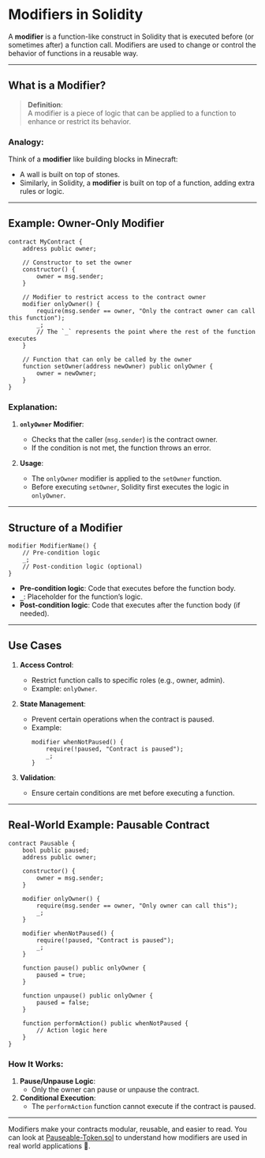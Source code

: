 # **Modifiers in Solidity**

A **modifier** is a function-like construct in Solidity that is executed before (or sometimes after) a function call. Modifiers are used to change or control the behavior of functions in a reusable way.

---

## **What is a Modifier?**

> **Definition**:  
> A modifier is a piece of logic that can be applied to a function to enhance or restrict its behavior.

### **Analogy**:

Think of a **modifier** like building blocks in Minecraft:

- A wall is built on top of stones.
- Similarly, in Solidity, a **modifier** is built on top of a function, adding extra rules or logic.

---

## **Example: Owner-Only Modifier**

```solidity
contract MyContract {
    address public owner;

    // Constructor to set the owner
    constructor() {
        owner = msg.sender;
    }

    // Modifier to restrict access to the contract owner
    modifier onlyOwner() {
        require(msg.sender == owner, "Only the contract owner can call this function");
        _;
        // The `_` represents the point where the rest of the function executes
    }

    // Function that can only be called by the owner
    function setOwner(address newOwner) public onlyOwner {
        owner = newOwner;
    }
}
```

### **Explanation**:

1. **`onlyOwner` Modifier**:

   - Checks that the caller (`msg.sender`) is the contract owner.
   - If the condition is not met, the function throws an error.

2. **Usage**:
   - The `onlyOwner` modifier is applied to the `setOwner` function.
   - Before executing `setOwner`, Solidity first executes the logic in `onlyOwner`.

---

## **Structure of a Modifier**

```solidity
modifier ModifierName() {
    // Pre-condition logic
    _;
    // Post-condition logic (optional)
}
```

- **Pre-condition logic**: Code that executes before the function body.
- **`_`**: Placeholder for the function’s logic.
- **Post-condition logic**: Code that executes after the function body (if needed).

---

## **Use Cases**

1. **Access Control**:

   - Restrict function calls to specific roles (e.g., owner, admin).
   - Example: `onlyOwner`.

2. **State Management**:

   - Prevent certain operations when the contract is paused.
   - Example:
     ```solidity
     modifier whenNotPaused() {
         require(!paused, "Contract is paused");
         _;
     }
     ```

3. **Validation**:
   - Ensure certain conditions are met before executing a function.

---

## **Real-World Example: Pausable Contract**

```solidity
contract Pausable {
    bool public paused;
    address public owner;

    constructor() {
        owner = msg.sender;
    }

    modifier onlyOwner() {
        require(msg.sender == owner, "Only owner can call this");
        _;
    }

    modifier whenNotPaused() {
        require(!paused, "Contract is paused");
        _;
    }

    function pause() public onlyOwner {
        paused = true;
    }

    function unpause() public onlyOwner {
        paused = false;
    }

    function performAction() public whenNotPaused {
        // Action logic here
    }
}
```

### **How It Works**:

1. **Pause/Unpause Logic**:
   - Only the owner can pause or unpause the contract.
2. **Conditional Execution**:
   - The `performAction` function cannot execute if the contract is paused.

---

Modifiers make your contracts modular, reusable, and easier to read. You can look at [Pauseable-Token.sol](../../contracts/Pauseable-Token.sol) to understand how modifiers are used in real world applications 🚀.
